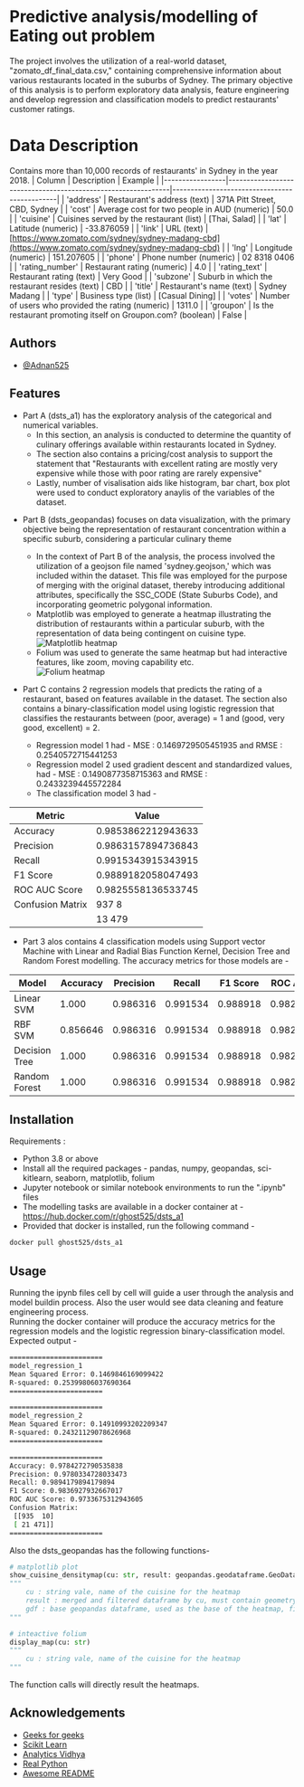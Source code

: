 
# Predictive analysis/modelling of Eating out problem

The project involves the utilization of a real-world dataset, "zomato_df_final_data.csv," containing comprehensive information about various restaurants located in the suburbs of Sydney. The primary objective of this analysis is to perform exploratory data analysis, feature engineering and develop regression and classification models to predict restaurants' customer ratings.  
# Data Description  
Contains more than 10,000 records of restaurants' in Sydney in the year 2018. 
| Column          | Description                                                  | Example                                      |
|-----------------|--------------------------------------------------------------|----------------------------------------------|
| 'address'       | Restaurant's address (text)                                  | 371A Pitt Street, CBD, Sydney                |
| 'cost'          | Average cost for two people in AUD (numeric)                | 50.0                                         |
| 'cuisine'       | Cuisines served by the restaurant (list)                    | [Thai, Salad]                                |
| 'lat'           | Latitude (numeric)                                          | -33.876059                                   |
| 'link'          | URL (text)                                                  | [https://www.zomato.com/sydney/sydney-madang-cbd](https://www.zomato.com/sydney/sydney-madang-cbd) |
| 'lng'           | Longitude (numeric)                                         | 151.207605                                   |
| 'phone'         | Phone number (numeric)                                      | 02 8318 0406                                |
| 'rating_number' | Restaurant rating (numeric)                                 | 4.0                                          |
| 'rating_text'   | Restaurant rating (text)                                    | Very Good                                    |
| 'subzone'       | Suburb in which the restaurant resides (text)               | CBD                                          |
| 'title'         | Restaurant's name (text)                                    | Sydney Madang                                |
| 'type'          | Business type (list)                                        | [Casual Dining]                              |
| 'votes'         | Number of users who provided the rating (numeric)           | 1311.0                                       |
| 'groupon'       | Is the restaurant promoting itself on Groupon.com? (boolean) | False                                        |




## Authors

- [@Adnan525](https://github.com/Adnan525)


## Features

* Part A (dsts_a1) has the exploratory analysis of the categorical and numerical variables.
     * In this section, an analysis is conducted to determine the quantity of culinary offerings available within restaurants located in Sydney.
    - The section also contains a pricing/cost analysis to support the statement that "Restaurants with excellent rating are mostly very expensive while those with poor rating are rarely expensive"
    - Lastly, number of visalisation aids like histogram, bar chart, box plot were used to conduct exploratory anaylis of the variables of the dataset.
- Part B (dsts_geopandas) focuses on data visualization, with the primary objective being the representation of restaurant concentration within a specific suburb, considering a particular culinary theme
    - In the context of Part B of the analysis, the process involved the utilization of a geojson file named 'sydney.geojson,' which was included within the dataset. This file was employed for the purpose of merging with the original dataset, thereby introducing additional attributes, specifically the SSC_CODE (State Suburbs Code), and incorporating geometric polygonal information.
    - Matplotlib was employed to generate a heatmap illustrating the distribution of restaurants within a particular suburb, with the representation of data being contingent on cuisine type.
    ![Matplotlib heatmap](https://github.com/Adnan525/syd_restaurant/blob/master/matplotlib_heatmap.JPG)
    - Folium was used to generate the same heatmap but had interactive features, like zoom, moving capability etc.  
    ![Folium heatmap](https://github.com/Adnan525/syd_restaurant/blob/master/folium_heatmap.JPG)

- Part C contains 2 regression models that predicts the rating of a restaurant, based on features available in the dataset. The section also contains a binary-classification model using logistic regression that classifies the restaurants between (poor, average) = 1 and (good, very good, excellent) = 2.
    - Regression model 1 had - MSE : 0.1469729505451935 and RMSE : 0.2540572715441253
    - Regression model 2 used gradient descent and standardized values, had - MSE : 0.1490877358715363 and RMSE : 0.2433239445572284
    - The classification model 3 had -

| Metric           | Value                  |
|------------------|------------------------|
| Accuracy         | 0.9853862212943633     |
| Precision        | 0.9863157894736843     |
| Recall           | 0.9915343915343915     |
| F1 Score         | 0.9889182058047493     |
| ROC AUC Score    | 0.9825558136533745     |
| Confusion Matrix|937   8                
|                 |  13  479               |

- Part 3 alos contains 4 classification models using Support vector Machine with Linear and Radial Bias Function Kernel, Decision Tree and Random Forest modelling. The accuracy metrics for those models are -
  
| Model          | Accuracy | Precision | Recall  | F1 Score | ROC AUC  |
|----------------|----------|-----------|---------|----------|----------|
| Linear SVM     | 1.000    | 0.986316  | 0.991534| 0.988918 | 0.982556 |
| RBF SVM        | 0.856646 | 0.986316  | 0.991534| 0.988918 | 0.982556 |
| Decision Tree  | 1.000    | 0.986316  | 0.991534| 0.988918 | 0.982556 |
| Random Forest  | 1.000    | 0.986316  | 0.991534| 0.988918 | 0.982556 |


## Installation

Requirements :
- Python 3.8 or above
- Install all the required packages - pandas, numpy, geopandas, sci-kitlearn, seaborn, matplotlib, folium
- Jupyter notebook or similar notebook environments to run the ".ipynb" files
- The modelling tasks are available in a docker container at - https://hub.docker.com/r/ghost525/dsts_a1
- Provided that docker is installed, run the following command - 

```bash
docker pull ghost525/dsts_a1
```
    
## Usage
Running the ipynb files cell by cell will guide a user through the analysis and model buildin process. Also the user would see data cleaning and feature engineering process.  
Running the docker container will produce the accuracy metrics for the regression models and the logistic regression binary-classification model. Expected output -  
```bash
=======================
model_regression_1
Mean Squared Error: 0.1469846169099422
R-squared: 0.25399806037690364
=======================

=======================
model_regression_2
Mean Squared Error: 0.14910993202209347
R-squared: 0.24321129078626968
=======================

=======================
Accuracy: 0.9784272790535838
Precision: 0.9780334728033473
Recall: 0.9894179894179894
F1 Score: 0.9836927932667017
ROC AUC Score: 0.9733675312943605
Confusion Matrix:
 [[935  10]
 [ 21 471]]
=======================
```
Also the dsts_geopandas has the following functions- 
```python
# matplotlib plot
show_cuisine_densitymap(cu: str, result: geopandas.geodataframe.GeoDataFrame, gdf: geopandas.geodataframe.GeoDataFrame)
"""
    cu : string vale, name of the cuisine for the heatmap
    result : merged and filtered dataframe by cu, must contain geometry details such as polygon
    gdf : base geopandas dataframe, used as the base of the heatmap, filtered suburbs are plotted on top of this
"""

# inteactive folium
display_map(cu: str)
"""
    cu : string vale, name of the cuisine for the heatmap
"""
```
The function calls will directly result the heatmaps.



## Acknowledgements

 - [Geeks for geeks](https://www.geeksforgeeks.org/how-to-draw-2d-heatmap-using-matplotlib-in-python/)
 - [Scikit Learn](https://scikit-learn.org/stable/auto_examples/classification/plot_classifier_comparison.html)
 - [Analytics Vidhya](https://www.analyticsvidhya.com/blog/2020/06/guide-geospatial-analysis-folium-python/)
- [Real Python](https://realpython.com/linear-regression-in-python/)
- [Awesome README](https://github.com/matiassingers/awesome-readme)

